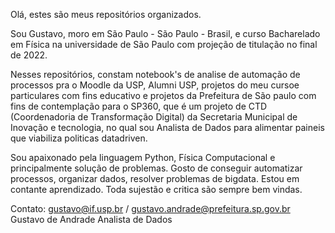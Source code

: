 Olá, estes são meus repositórios organizados. 

Sou Gustavo, moro em São Paulo - São Paulo - Brasil, e curso Bacharelado em Física na universidade de São Paulo com projeção de titulação no final de 2022.

Nesses repositórios, constam notebook's de analise de automação de processos pra o Moodle da USP, Alumni USP, projetos do meu cursoe particulares com fins educativo e projetos da Prefeitura de São paulo com fins de contemplação para  o SP360, que é um projeto de CTD (Coordenadoria de Transformação Digital) da Secretaria Municipal de Inovação e tecnologia, no qual sou Analista de Dados para alimentar paineis que viabiliza politicas datadriven. 

Sou apaixonado pela linguagem Python, Física Computacional e principalmente solução de problemas. Gosto de conseguir automatizar processos, organizar dados, resolver problemas de bigdata. Estou em contante aprendizado. Toda sujestão e critica são sempre bem vindas.

Contato: gustavo@if.usp.br / gustavo.andrade@prefeitura.sp.gov.br
Gustavo de Andrade
Analista de Dados
